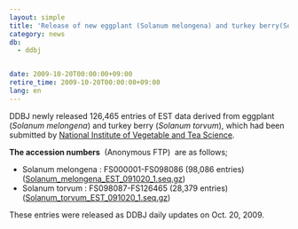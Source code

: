 ```yaml
---
layout: simple
title: 'Release of new eggplant (Solanum melongena) and turkey berry(Solanum torvum) EST 126,465 entries Oct. 20, 2009'
category: news
db:
  - ddbj


date: 2009-10-20T00:00:00+09:00
retire_time: 2009-10-20T00:00:00+09:00
lang: en
---
```


<html>DDBJ newly released 126,465 entries of EST data derived from eggplant (<i>Solanum melongena</i>) and turkey berry (<i>Solanum torvum</i>), which had been submitted by <a href="http://vegetea.naro.affrc.go.jp/index_en.html" target="new">National Institute of Vegetable and Tea Science</a>.

<p><b>The accession numbers</b>  (Anonymous FTP)  are as follows; </p>

<ul>
    <li>Solanum melongena : FS000001-FS098086 (98,086 entries) (<a href="https://ddbj.nig.ac.jp/public/ddbj_database/mass/Solanum_melongena_EST">Solanum_melongena_EST_091020_1.seq.gz</a>)</li>
    <li>Solanum torvum : FS098087-FS126465 (28,379 entries)(<a href="https://ddbj.nig.ac.jp/public/ddbj_database/mass/Solanum_torvum_EST/">Solanum_torvum_EST_091020_1.seq.gz</a>)</li>
</ul>

<p>These entries were released as DDBJ daily updates on Oct. 20, 2009.</p>
</html>
